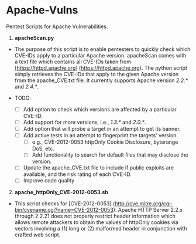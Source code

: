 # Apache-Vulns
Pentest Scripts for Apache Vulnerabilities.


1. **apacheScan.py**
  * The purpose of this script is to enable pentesters to quickly check which CVE-IDs apply to a particular Apache version. apacheScan comes with a text file which contains all CVE-IDs taken from [https://httpd.apache.org] (https://httpd.apache.org). The python script simply retrieves the CVE-IDs that apply to the given Apache version from the apache_CVE.txt file. It currently supports Apache version _2.2.\*_ and _2.4.\*_.
  
  * TODO:
    - [ ] Add option to check which versions are affected by a particular CVE-ID.
    - [ ] Add support for more versions, i.e., _1.3.\*_ and _2.0.\*_.
    - [ ] Add option that will probe a target in an attempt to get its banner.
    - [ ] Add active tests in an attempt to fingerprint the targets' version.
      - [ ] e.g., CVE-2012-0053 httpOnly Cookie Disclosure, byterange DoS, etc.
      - [ ] Add functionality to search for default files that may disclose the version.
    - [ ] Update the apache_CVE.txt file to include if public exploits are available, and the risk rating of each CVE-ID.
    - [ ] Improve code quality

2. **apache_httpOnly_CVE-2012-0053.sh**
  * This script checks for [CVE-2012-0053] (http://cve.mitre.org/cgi-bin/cvename.cgi?name=CVE-2012-0053). Apache HTTP Server 2.2.x through 2.2.21 does not properly restrict header information which allows remote attackers to obtain the values of httpOnly cookies via vectors involving a (1) long or (2) malformed header in conjunction with crafted web script. 

